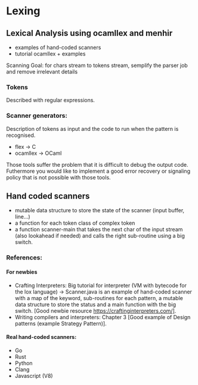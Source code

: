 # Lexing

## Lexical Analysis using ocamllex and menhir
* examples of hand-coded scanners
* tutorial ocamllex + examples

Scanning Goal: for chars stream to tokens stream, semplify the parser job and remove irrelevant details

### Tokens
Described with regular expressions.

### Scanner generators:
Description of tokens as input and the code to run when the pattern is recognised.
* flex -> C
* ocamllex -> OCaml

Those tools suffer the problem that it is difficult to debug the output code. Futhermore you would like to implement a good error recovery or signaling policy that is not possible with those tools.

## Hand coded scanners
* mutable data structure to store the state of the scanner (input buffer, line...)
* a function for each token class of complex token
* a function scanner-main that takes the next char of the input stream (also lookahead if needed) and calls the right sub-routine using a big switch.

### References:

#### For newbies
* Crafting Interpreters: Big tutorial for interpreter (VM with bytecode for the lox language) -> Scanner.java is an example of hand-coded scanner with a map of the keyword, sub-routines for each pattern, a mutable data structure to store the status and a main function with the big switch. [Good newbie resource https://craftinginterpreters.com/].
* Writing compilers and interpreters: Chapter 3 [Good example of Design patterns (example Strategy Pattern)].

#### Real hand-coded scanners:
* Go
* Rust
* Python
* Clang
* Javascript (V8)